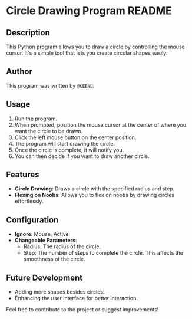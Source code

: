 # Circle Drawing Program README

## Description
This Python program allows you to draw a circle by controlling the mouse cursor. It's a simple tool that lets you create circular shapes easily.

## Author
This program was written by `@KEENU`.

## Usage
1. Run the program.
2. When prompted, position the mouse cursor at the center of where you want the circle to be drawn.
3. Click the left mouse button on the center position.
4. The program will start drawing the circle.
5. Once the circle is complete, it will notify you.
6. You can then decide if you want to draw another circle.

## Features
- **Circle Drawing**: Draws a circle with the specified radius and step.
- **Flexing on Noobs**: Allows you to flex on noobs by drawing circles effortlessly.

## Configuration
- **Ignore**: Mouse, Active
- **Changeable Parameters**:
  - Radius: The radius of the circle.
  - Step: The number of steps to complete the circle. This affects the smoothness of the circle.

## Future Development
- Adding more shapes besides circles.
- Enhancing the user interface for better interaction.

Feel free to contribute to the project or suggest improvements!
